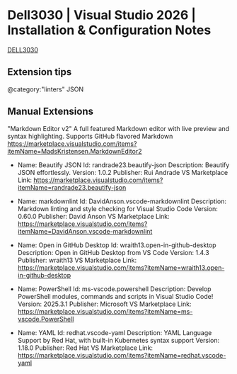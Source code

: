 # Dell3030 | Visual Studio 2026 | Installation & Configuration Notes

[DELL3030](DELL3030.md)

## Extension tips

@category:"linters" JSON

## Manual Extensions

"Markdown Editor v2"
  A full featured Markdown editor with live preview and syntax highlighting. Supports GitHub flavored Markdown
  https://marketplace.visualstudio.com/items?itemName=MadsKristensen.MarkdownEditor2

* Name: Beautify JSON
  Id: randrade23.beautify-json
  Description: Beautify JSON effortlessly.
  Version: 1.0.2
  Publisher: Rui Andrade
  VS Marketplace Link: https://marketplace.visualstudio.com/items?itemName=randrade23.beautify-json

* Name: markdownlint
  Id: DavidAnson.vscode-markdownlint
  Description: Markdown linting and style checking for Visual Studio Code
  Version: 0.60.0
  Publisher: David Anson
  VS Marketplace Link: https://marketplace.visualstudio.com/items?itemName=DavidAnson.vscode-markdownlint

* Name: Open in GitHub Desktop
  Id: wraith13.open-in-github-desktop
  Description: Open in GitHub Desktop from VS Code
  Version: 1.4.3
  Publisher: wraith13
  VS Marketplace Link: https://marketplace.visualstudio.com/items?itemName=wraith13.open-in-github-desktop

* Name: PowerShell
  Id: ms-vscode.powershell
  Description: Develop PowerShell modules, commands and scripts in Visual Studio Code!
  Version: 2025.3.1
  Publisher: Microsoft
  VS Marketplace Link: https://marketplace.visualstudio.com/items?itemName=ms-vscode.PowerShell

* Name: YAML
  Id: redhat.vscode-yaml
  Description: YAML Language Support by Red Hat, with built-in Kubernetes syntax support
  Version: 1.18.0
  Publisher: Red Hat
  VS Marketplace Link: https://marketplace.visualstudio.com/items?itemName=redhat.vscode-yaml
